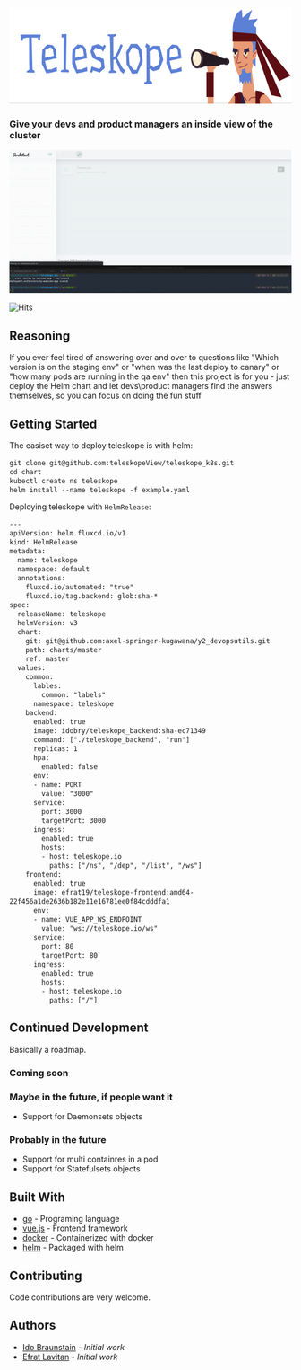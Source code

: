 
<img src="./image2.png"  height="170"> 

### Give your devs and product managers an inside view of the cluster


<img src="teleskope_demo.gif"/>

![Hits](https://hits.seeyoufarm.com/api/count/incr/badge.svg?url=https://github.com/teleskopeView/teleskope_k8s)



## Reasoning

If you ever feel tired of answering over and over to questions like "Which version is on the staging env" or "when was the last deploy to canary" or "how many pods are running in the qa env" then this project is for you - just deploy the Helm chart and let devs\product managers find the answers themselves, so you can focus on doing the fun stuff

## Getting Started

The easiset way to deploy teleskope is with helm:
```shell
git clone git@github.com:teleskopeView/teleskope_k8s.git
cd chart
kubectl create ns teleskope
helm install --name teleskope -f example.yaml
```

Deploying teleskope with `HelmRelease`:
```
---
apiVersion: helm.fluxcd.io/v1
kind: HelmRelease
metadata:
  name: teleskope
  namespace: default
  annotations:
    fluxcd.io/automated: "true"
    fluxcd.io/tag.backend: glob:sha-*
spec:
  releaseName: teleskope
  helmVersion: v3
  chart:
    git: git@github.com:axel-springer-kugawana/y2_devopsutils.git
    path: charts/master
    ref: master
  values:
    common:
      lables:
        common: "labels"
      namespace: teleskope
    backend:
      enabled: true
      image: idobry/teleskope_backend:sha-ec71349
      command: ["./teleskope_backend", "run"]
      replicas: 1
      hpa:
        enabled: false
      env:
      - name: PORT
        value: "3000"
      service:
        port: 3000
        targetPort: 3000
      ingress:
        enabled: true
        hosts:
        - host: teleskope.io
          paths: ["/ns", "/dep", "/list", "/ws"]
    frontend:
      enabled: true
      image: efrat19/teleskope-frontend:amd64-22f456a1de2636b182e11e16781ee0f84cdddfa1
      env:
      - name: VUE_APP_WS_ENDPOINT
        value: "ws://teleskope.io/ws"
      service:
        port: 80
        targetPort: 80
      ingress:
        enabled: true
        hosts:
        - host: teleskope.io
          paths: ["/"]
```

## Continued Development

Basically a roadmap.

### Coming soon


### Maybe in the future, if people want it

- Support for Daemonsets objects

### Probably in the future

- Support for multi containres in a pod
- Support for Statefulsets objects

## Built With

* [go](https://golang.org/) - Programing language
* [vue.js](https://vuejs.org/) - Frontend framework
* [docker](https://www.docker.com/) - Containerized with docker
* [helm](https://www.helm.sh/) - Packaged with helm


## Contributing

Code contributions are very welcome.

## Authors 

* [Ido Braunstain](https://github.com/idobry) - *Initial work*
* [Efrat Lavitan](https://github.com/efrat19) - *Initial work*
